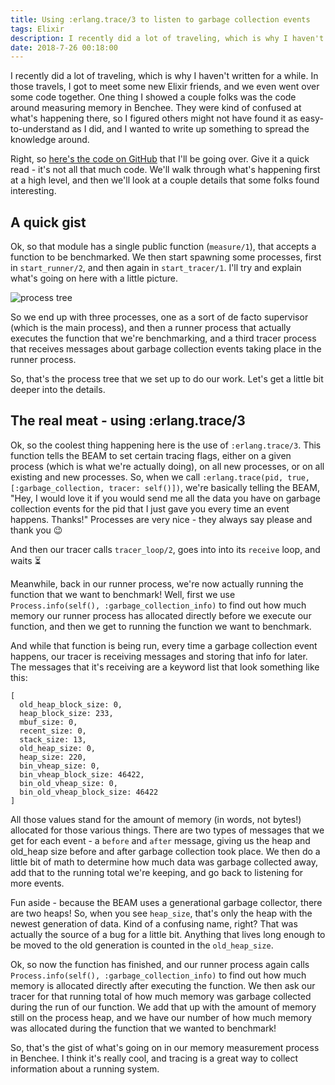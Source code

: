 ```yaml
---
title: Using :erlang.trace/3 to listen to garbage collection events 
tags: Elixir
description: I recently did a lot of traveling, which is why I haven't written for a while. In those travels, I got to meet some new Elixir friends, and we even went over some code together.
date: 2018-7-26 00:18:00
---
```


I recently did a lot of traveling, which is why I haven't written for a while.
In those travels, I got to meet some new Elixir friends, and we even went over
some code together. One thing I showed a couple folks was the code around
measuring memory in Benchee. They were kind of confused at what's happening
there, so I figured others might not have found it as easy-to-understand as I
did, and I wanted to write up something to spread the knowledge around.

Right, so [here's the code on GitHub](https://github.com/PragTob/benchee/blob/f20a518dc98a6c51fd2ad77f2829c98c36fb53ef/lib/benchee/benchmark/measure/memory.ex)
that I'll be going over. Give it a quick read - it's not all that much code.
We'll walk through what's happening first at a high level, and then we'll look
at a couple details that some folks found interesting.

## A quick gist

Ok, so that module has a single public function (`measure/1`), that accepts a
function to be benchmarked. We then start spawning some processes, first in
`start_runner/2`, and then again in `start_tracer/1`. I'll try and explain
what's going on here with a little picture.

![process tree](/assets/images/process_tree.png)

So we end up with three processes, one as a sort of de facto supervisor (which
is the main process), and then a runner process that actually executes the
function that we're benchmarking, and a third tracer process that receives
messages about garbage collection events taking place in the runner process.

So, that's the process tree that we set up to do our work. Let's get a little
bit deeper into the details.

## The real meat - using :erlang.trace/3

Ok, so the coolest thing happening here is the use of `:erlang.trace/3`. This
function tells the BEAM to set certain tracing flags, either on a given process
(which is what we're actually doing), on all new processes, or on all existing
and new processes. So, when we call `:erlang.trace(pid, true,
[:garbage_collection, tracer: self()])`, we're basically telling the BEAM, "Hey,
I would love it if you would send me all the data you have on garbage collection
events for the pid that I just gave you every time an event happens. Thanks!"
Processes are very nice - they always say please and thank you 😉

And then our tracer calls `tracer_loop/2`, goes into into its `receive` loop,
and waits ⏳

Meanwhile, back in our runner process, we're now actually running the function
that we want to benchmark! Well, first we use `Process.info(self(),
:garbage_collection_info)` to find out how much memory our runner process has
allocated directly before we execute our function, and then we get to running the
function we want to benchmark. 

And while that function is being run, every time a garbage collection event
happens, our tracer is receiving messages and storing that info for later. The
messages that it's receiving are a keyword list that look something like this:

```
[
  old_heap_block_size: 0,
  heap_block_size: 233,
  mbuf_size: 0,
  recent_size: 0,
  stack_size: 13,
  old_heap_size: 0,
  heap_size: 220,
  bin_vheap_size: 0,
  bin_vheap_block_size: 46422,
  bin_old_vheap_size: 0,
  bin_old_vheap_block_size: 46422
]
```

All those values stand for the amount of memory (in words, not bytes!) allocated
for those various things. There are two types of messages that we get for each
event - a `before` and `after` message, giving us the heap and old_heap size
before and after garbage collection took place. We then do a little bit of math to
determine how much data was garbage collected away, add that to the running
total we're keeping, and go back to listening for more events.

Fun aside - because the BEAM uses a generational garbage collector, there are
two heaps! So, when you see `heap_size`, that's only the heap with the newest
generation of data. Kind of a confusing name, right? That was actually the
source of a bug for a little bit. Anything that lives long enough to be moved to
the old generation is counted in the `old_heap_size`.

Ok, so now the function has finished, and our runner process again calls
`Process.info(self(), :garbage_collection_info)` to find out how much memory is
allocated directly after executing the function. We then ask our tracer for that
running total of how much memory was garbage collected during the run of our
function. We add that up with the amount of memory still on the process heap,
and we have our number of how much memory was allocated during the function that
we wanted to benchmark!

So, that's the gist of what's going on in our memory measurement process in
Benchee. I think it's really cool, and tracing is a great way to collect
information about a running system.
